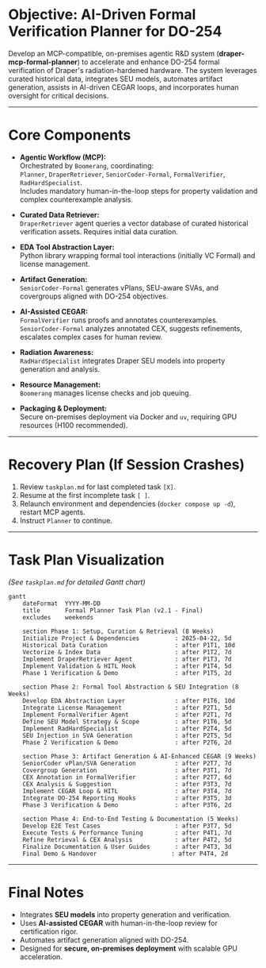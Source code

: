 # Objective: AI-Driven Formal Verification Planner for DO-254

Develop an MCP-compatible, on-premises agentic R&D system (**draper-mcp-formal-planner**) to accelerate and enhance DO-254 formal verification of Draper's radiation-hardened hardware. The system leverages curated historical data, integrates SEU models, automates artifact generation, assists in AI-driven CEGAR loops, and incorporates human oversight for critical decisions.

---

# Core Components

- **Agentic Workflow (MCP):**  
  Orchestrated by `Boomerang`, coordinating:  
  `Planner`, `DraperRetriever`, `SeniorCoder-Formal`, `FormalVerifier`, `RadHardSpecialist`.  
  Includes mandatory human-in-the-loop steps for property validation and complex counterexample analysis.

- **Curated Data Retriever:**  
  `DraperRetriever` agent queries a vector database of curated historical verification assets. Requires initial data curation.

- **EDA Tool Abstraction Layer:**  
  Python library wrapping formal tool interactions (initially VC Formal) and license management.

- **Artifact Generation:**  
  `SeniorCoder-Formal` generates vPlans, SEU-aware SVAs, and covergroups aligned with DO-254 objectives.

- **AI-Assisted CEGAR:**  
  `FormalVerifier` runs proofs and annotates counterexamples.  
  `SeniorCoder-Formal` analyzes annotated CEX, suggests refinements, escalates complex cases for human review.

- **Radiation Awareness:**  
  `RadHardSpecialist` integrates Draper SEU models into property generation and analysis.

- **Resource Management:**  
  `Boomerang` manages license checks and job queuing.

- **Packaging & Deployment:**  
  Secure on-premises deployment via Docker and `uv`, requiring GPU resources (H100 recommended).

---

# Recovery Plan (If Session Crashes)

1. Review `taskplan.md` for last completed task `[X]`.
2. Resume at the first incomplete task `[ ]`.
3. Relaunch environment and dependencies (`docker compose up -d`), restart MCP agents.
4. Instruct `Planner` to continue.

---

# Task Plan Visualization

*(See `taskplan.md` for detailed Gantt chart)*

```mermaid
gantt
    dateFormat  YYYY-MM-DD
    title       Formal Planner Task Plan (v2.1 - Final)
    excludes    weekends

    section Phase 1: Setup, Curation & Retrieval (8 Weeks)
    Initialize Project & Dependencies          : 2025-04-22, 5d
    Historical Data Curation                   : after P1T1, 10d
    Vectorize & Index Data                     : after P1T2, 7d
    Implement DraperRetriever Agent            : after P1T3, 7d
    Implement Validation & HITL Hook           : after P1T4, 5d
    Phase 1 Verification & Demo                : after P1T5, 2d

    section Phase 2: Formal Tool Abstraction & SEU Integration (8 Weeks)
    Develop EDA Abstraction Layer              : after P1T6, 10d
    Integrate License Management               : after P2T1, 5d
    Implement FormalVerifier Agent             : after P2T1, 7d
    Define SEU Model Strategy & Scope          : after P1T6, 5d
    Implement RadHardSpecialist                : after P2T4, 5d
    SEU Injection in SVA Generation            : after P2T5, 5d
    Phase 2 Verification & Demo                : after P2T6, 2d

    section Phase 3: Artifact Generation & AI-Enhanced CEGAR (9 Weeks)
    SeniorCoder vPlan/SVA Generation           : after P2T7, 7d
    Covergroup Generation                      : after P3T1, 7d
    CEX Annotation in FormalVerifier           : after P2T7, 6d
    CEX Analysis & Suggestion                  : after P3T3, 7d
    Implement CEGAR Loop & HITL                : after P3T4, 7d
    Integrate DO-254 Reporting Hooks           : after P3T5, 3d
    Phase 3 Verification & Demo                : after P3T6, 2d

    section Phase 4: End-to-End Testing & Documentation (5 Weeks)
    Develop E2E Test Cases                     : after P3T7, 5d
    Execute Tests & Performance Tuning         : after P4T1, 7d
    Refine Retrieval & CEX Analysis            : after P4T2, 5d
    Finalize Documentation & User Guides       : after P4T3, 3d
    Final Demo & Handover                     : after P4T4, 2d
```

---

# Final Notes

- Integrates **SEU models** into property generation and verification.
- Uses **AI-assisted CEGAR** with human-in-the-loop review for certification rigor.
- Automates artifact generation aligned with DO-254.
- Designed for **secure, on-premises deployment** with scalable GPU acceleration.

